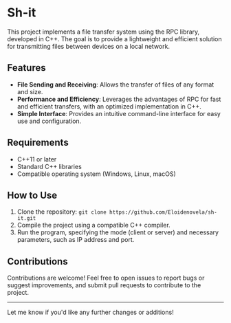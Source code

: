 
# Sh-it

This project implements a file transfer system using the RPC library, developed in C++. The goal is to provide a lightweight and efficient solution for transmitting files between devices on a local network.

## Features

- **File Sending and Receiving**: Allows the transfer of files of any format and size.
- **Performance and Efficiency**: Leverages the advantages of RPC for fast and efficient transfers, with an optimized implementation in C++.
- **Simple Interface**: Provides an intuitive command-line interface for easy use and configuration.

## Requirements

- C++11 or later
- Standard C++ libraries
- Compatible operating system (Windows, Linux, macOS)

## How to Use

1. Clone the repository: `git clone https://github.com/Eloidenovela/sh-it.git`
2. Compile the project using a compatible C++ compiler.
3. Run the program, specifying the mode (client or server) and necessary parameters, such as IP address and port.

## Contributions

Contributions are welcome! Feel free to open issues to report bugs or suggest improvements, and submit pull requests to contribute to the project.

---

Let me know if you'd like any further changes or additions!
